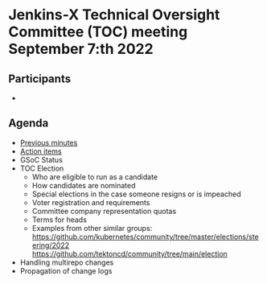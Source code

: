 # Jenkins-X Technical Oversight Committee (TOC) meeting September 7:th 2022

## Participants

- <fill in>

## Agenda

- [Previous minutes](August-25-2022.md)
- [Action items](https://github.com/orgs/jenkins-x/projects/21/views/1)
- GSoC Status
- TOC Election
  - Who are eligible to run as a candidate
  - How candidates are nominated
  - Special elections in the case someone resigns or is impeached
  - Voter registration and requirements
  - Committee company representation quotas
  - Terms for heads
  - Examples from other similar groups:
    https://github.com/kubernetes/community/tree/master/elections/steering/2022
    https://github.com/tektoncd/community/tree/main/election
- Handling multirepo changes
- Propagation of change logs
